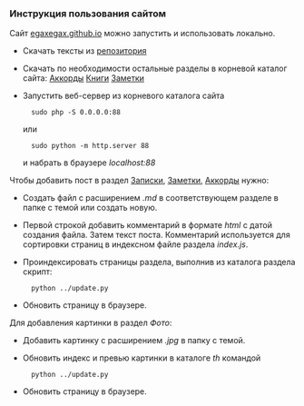 <!--2022-06-05 22:50:07-->
### Инструкция пользования сайтом
Сайт [egaxegax.github.io](https://egaxegax.github.io) можно запустить 
и использовать локально. 

* Скачать тексты из [репозитория](https://github.com/egaxegax/egaxegax.github.io)
* Скачать по необходимости остальные разделы в корневой каталог сайта: 
    [Аккорды](https://github.com/egaxegax/songs) 
    [Книги](https://github.com/egaxegax/books)
    [Заметки](https://github.com/egaxegax/posts)
* Запустить веб-сервер из корневого каталога сайта

        sudo php -S 0.0.0.0:88

  или

        sudo python -m http.server 88

  и набрать в браузере *localhost:88*

Чтобы добавить пост в раздел 
[Записки](/), 
[Заметки](/posts.html), 
[Аккорды](/songs.html) нужно:

* Создать файл с расширением *.md* в соответствующем разделе в папке с темой или создать новую.
* Первой строкой добавить комментарий в формате *html* с датой создания файла.
  Затем текст поста.
  Комментарий используется для сортировки страниц в индексном файле раздела *index.js*.
* Проиндексировать страницы раздела, выполнив из каталога раздела скрипт:

        python ../update.py

* Обновить страницу в браузере.

Для добавления картинки в раздел *Фото*:

* Добавить картинку с расширением *.jpg* в папку с темой.
* Обновить индекс и превью картинки в каталоге *th* командой

        python ../update.py

* Обновить страницу в браузере.
